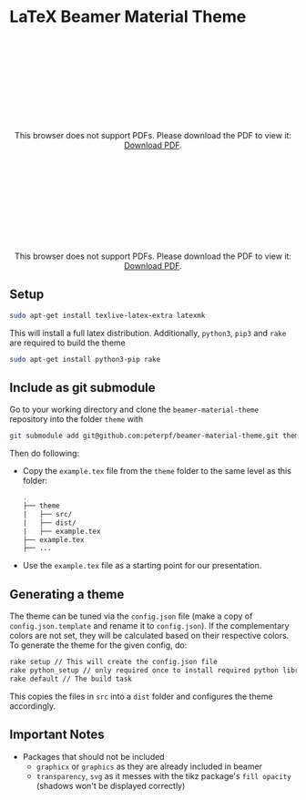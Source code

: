 # LaTeX Beamer Material Theme

<p align="center">
<object data="https://raw.githubusercontent.com/peterpf/beamer-material-theme/assets/demo-lightblue.pdf" type="application/pdf" width="700px" height="700px">
    <embed src="https://raw.githubusercontent.com/peterpf/beamer-material-theme/assets/demo-lightblue.pdf">
        <p>This browser does not support PDFs. Please download the PDF to view it: <a href="https://raw.githubusercontent.com/peterpf/beamer-material-theme/assets/demo-lightblue.pdf">Download PDF</a>.</p>
    </embed>
</object>
</p>

<p align="center">
<object data="https://raw.githubusercontent.com/peterpf/beamer-material-theme/assets/demo-purple.pdf" type="application/pdf" width="700px" height="700px">
    <embed src="https://raw.githubusercontent.com/peterpf/beamer-material-theme/assets/demo-purple.pdf">
        <p>This browser does not support PDFs. Please download the PDF to view it: <a href="https://raw.githubusercontent.com/peterpf/beamer-material-theme/assets/demo-purple.pdf">Download PDF</a>.</p>
    </embed>
</object>
</p>

## Setup

```bash
sudo apt-get install texlive-latex-extra latexmk
```

This will install a full latex distribution. Additionally, `python3`, `pip3` and `rake` are required to build the theme

```bash
sudo apt-get install python3-pip rake
```

## Include as git submodule

Go to your working directory and clone the `beamer-material-theme` repository into the folder `theme` with

```bash
git submodule add git@github.com:peterpf/beamer-material-theme.git theme
```

Then do following:

- Copy the `example.tex` file from the `theme` folder to the same level as this folder:

    ```bash
    .
    ├── theme
    |   ├── src/
    |   ├── dist/
    |   ├── example.tex
    ├── example.tex
    ├── ...
    ```

- Use the `example.tex` file as a starting point for our presentation.

## Generating a theme

The theme can be tuned via the `config.json` file (make a copy of `config.json.template` and rename it to `config.json`).
If the complementary colors are not set, they will be calculated based on their respective colors.
To generate the theme for the given config, do:

```bash
rake setup // This will create the config.json file
rake python_setup // only required once to install required python libraries
rake default // The build task
```

This copies the files in `src` into a `dist` folder and configures the theme accordingly.

## Important Notes

- Packages that should not be included
  - `graphicx` or `graphics` as they are already included in beamer
  - `transparency`, `svg` as it messes with the tikz package's `fill opacity` (shadows won't be displayed correctly)
